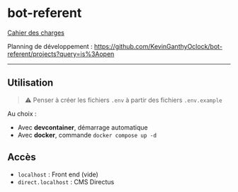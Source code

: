 # bot-referent

[Cahier des charges](https://www.notion.so/kevinoclock/Bot-r-f-rent-Cahier-des-charges-1207207cb7d2800898d5d38a3d17bc0b)

Planning de développement : https://github.com/KevinGanthyOclock/bot-referent/projects?query=is%3Aopen

---

## Utilisation

> :warning: Penser à créer les fichiers `.env` à partir des fichiers `.env.example`

Au choix :

* Avec **devcontainer**, démarrage automatique
* Avec **docker**, commande `docker compose up -d`

## Accès

* `localhost` : Front end (vide)
* `direct.localhost` : CMS Directus
